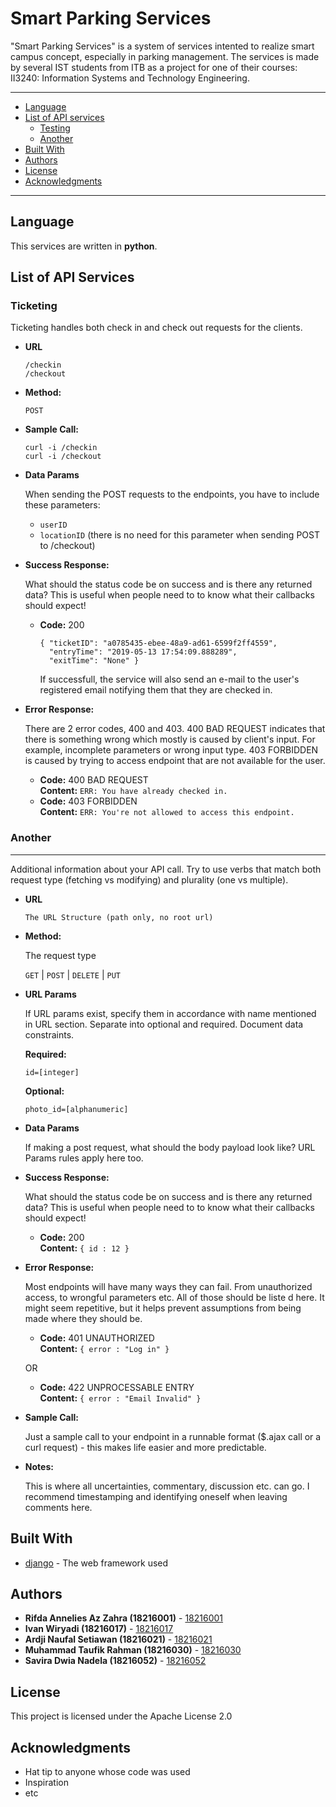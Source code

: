 # Smart Parking Services

"Smart Parking Services" is a system of services intented to realize smart campus concept, especially in parking management. The services is made by several IST students from ITB as a project for one of their courses: II3240: Information Systems and Technology Engineering. 

---

* [Language](#language)
* [List of API services](#list-of-api-services)
  - [Testing](#testing)
  - [Another](#another)
* [Built With](#built-with)
* [Authors](#authors)
* [License](#license)
* [Acknowledgments](#acknowledgments)

---

## Language

This services are written in **python**.

## List of API Services


### **Ticketing**

Ticketing handles both check in and check out requests for the clients.

* **URL**

  ```
  /checkin
  /checkout
  ```

* **Method:**

  `POST`

* **Sample Call:**

  ```
  curl -i /checkin
  curl -i /checkout
  ```
* **Data Params**

  When sending the POST requests to the endpoints, you have to include these parameters:
  * `userID`      
  * `locationID`  (there is no need for this parameter when sending POST to /checkout)

* **Success Response:**
  
  What should the status code be on success and is there any returned data? This is useful when people need to to know what their callbacks should expect!

  * **Code:** 200 <br />
    ```
    { "ticketID": "a0785435-ebee-48a9-ad61-6599f2ff4559", 
      "entryTime": "2019-05-13 17:54:09.888289", 
      "exitTime": "None" }
    ```
    If successfull, the service will also send an e-mail to the user's registered email notifying them that they are checked in.

* **Error Response:**

  There are 2 error codes, 400 and 403. 400 BAD REQUEST indicates that there is something wrong which mostly is caused by client's input. For example, incomplete parameters or wrong input type. 403 FORBIDDEN is caused by trying to access endpoint that are not available for the user.

  * **Code:** 400 BAD REQUEST <br />
    **Content:** `ERR: You have already checked in.`
  * **Code:** 403 FORBIDDEN <br />
    **Content:** `ERR: You're not allowed to access this endpoint.`


### **Another**

---

Additional information about your API call. Try to use verbs that match both request type (fetching vs modifying) and plurality (one vs multiple).

* **URL**

  ```
  The URL Structure (path only, no root url)
  ```

* **Method:**
  
  The request type

  `GET` | `POST` | `DELETE` | `PUT`
  
* **URL Params**

  If URL params exist, specify them in accordance with name mentioned in URL section. Separate into optional and required. Document data constraints.

   **Required:**
 
   `id=[integer]`

   **Optional:**
 
   `photo_id=[alphanumeric]`

* **Data Params**

  If making a post request, what should the body payload look like? URL Params rules apply here too.

* **Success Response:**
  
  What should the status code be on success and is there any returned data? This is useful when people need to to know what their callbacks should expect!

  * **Code:** 200 <br />
    **Content:** `{ id : 12 }`
 
* **Error Response:**

  Most endpoints will have many ways they can fail. From unauthorized access, to wrongful parameters etc. All of those should be liste d here. It might seem repetitive, but it helps prevent assumptions from being made where they should be.

  * **Code:** 401 UNAUTHORIZED <br />
    **Content:** `{ error : "Log in" }`

  OR

  * **Code:** 422 UNPROCESSABLE ENTRY <br />
    **Content:** `{ error : "Email Invalid" }`

* **Sample Call:**

  Just a sample call to your endpoint in a runnable format ($.ajax call or a curl request) - this makes life easier and more predictable.

* **Notes:**

  This is where all uncertainties, commentary, discussion etc. can go. I recommend timestamping and identifying oneself when leaving comments here.

## Built With

* [django](https://www.djangoproject.com) - The web framework used

## Authors

* **Rifda Annelies Az Zahra (18216001)** - [18216001](http://178.128.104.74:9000/18216001)
* **Ivan Wiryadi (18216017)** - [18216017](http://178.128.104.74:9000/18216017)
* **Ardji Naufal Setiawan (18216021)** - [18216021](http://178.128.104.74:9000/18216021)
* **Muhammad Taufik Rahman (18216030)** - [18216030](http://178.128.104.74:9000/18216030)
* **Savira Dwia Nadela (18216052)** - [18216052](http://178.128.104.74:9000/18216052)

## License

This project is licensed under the Apache License 2.0

## Acknowledgments

* Hat tip to anyone whose code was used
* Inspiration
* etc


